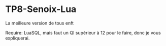 # TP8-Senoix-Lua
La meilleure version de tous enft

Require: LuaSQL, mais faut un QI supérieur à 12 pour le faire, donc je vous expliquerai.
